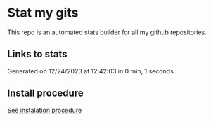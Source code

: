 # Stat my gits

This repo is an automated stats builder for all my github repositories.

## Links to stats


Generated on 12/24/2023 at 12:42:03 in 0 min, 1 seconds.

## Install procedure

[See instalation procedure](./src/install.md)
